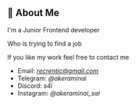 ## 🚀 About Me
I'm a Junior Frontend developer

Who is trying to find a job

If you like my work feel free to contact me

- Email: *recrentic@gmail.com*
- Telegram: *@akeraminai*
- Discord: *s4i*
- Instagram: *@akeraminai_sai*
